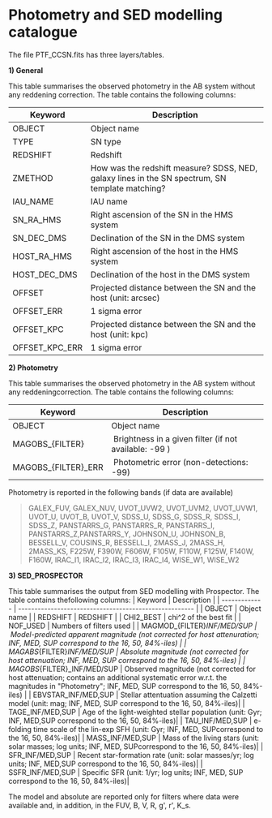 # Photometry and SED modelling catalogue

The file PTF_CCSN.fits has three layers/tables.

**1) General**

This table summarises the observed photometry in the AB system without any reddening correction. The table contains the following columns:

| Keyword           | Description                                                   |
| ----------------- | ------------------------------------------------------------- |
| OBJECT 		    | Object name                                                   |
| TYPE   		    | SN type                                                       |
| REDSHIFT   	    | Redshift                                                      |
| ZMETHOD   	    | How was the redshift measure? SDSS, NED, galaxy lines in the SN spectrum, SN template matching? |
| IAU_NAME 		    | IAU name                                                      |
| SN_RA_HMS		    | Right ascension of the SN in the HMS system                   |
| SN_DEC_DMS	    | Declination of the SN in the DMS system                       |
| HOST_RA_HMS	    | Right ascension of the host in the HMS system                 |
| HOST_DEC_DMS	    | Declination of the host in the DMS system                     |
| OFFSET	        | Projected distance between the SN and the host (unit: arcsec) |
| OFFSET_ERR	    | 1 sigma error                                                 |
| OFFSET_KPC	    | Projected distance between the SN and the host (unit: kpc)    |
| OFFSET_KPC_ERR	| 1 sigma error                                                 |

**2) Photometry**

This table summarises the observed photometry in the AB system without any reddeningcorrection. The table contains the following columns:

| Keyword               | Description                                            |
| --------------------- | ------------------------------------------------------ |
| OBJECT 	 			| Object name                                            |
| MAGOBS_{FILTER}		| Brightness in a given filter (if not available: -99 )  |
| MAGOBS_{FILTER}_ERR	| Photometric error (non-detections: -99)                |

Photometry is reported in the following bands (if data are available)

>GALEX_FUV, GALEX_NUV,
UVOT_UVW2, UVOT_UVM2, UVOT_UVW1, UVOT_U, UVOT_B, UVOT_V, 
SDSS_U, SDSS_G, SDSS_R, SDSS_I, SDSS_Z,
PANSTARRS_G, PANSTARRS_R, PANSTARRS_I, PANSTARRS_Z,PANSTARRS_Y,
JOHNSON_U, JOHNSON_B, BESSELL_V, COUSINS_R, BESSELL_I,
2MASS_J, 2MASS_H, 2MASS_KS,
F225W, F390W, F606W,
F105W, F110W, F125W, F140W, F160W,
IRAC_I1, IRAC_I2, IRAC_I3, IRAC_I4,
WISE_W1, WISE_W2


**3) SED_PROSPECTOR**

This table summarises the output from SED modelling with Prospector. The table contains thefollowing columns:
| Keyword       | Description                                            |
| ------------- | ------------------------------------------------------ |
| OBJECT 		| Object name                                            |
| REDSHIFT		| REDSHIFT                                               |
| CHI2_BEST		| chi^2 of the best fit                               |
| NOF_USED		| Numbers of filters used                                |
| MAGMOD_{FILTER}_INF/MED/SUP		| Model-predicted apparent magnitude (not corrected for host attenuration; INF, MED, SUP correspond to the 16, 50, 84%-iles)                |
| MAGABS_{FILTER}_INF/MED/SUP		| Absolute magnitude (not corrected for host attenuation; INF, MED, SUP correspond to the 16, 50, 84%-iles)                |
| MAGOBS_{FILTER}_INF/MED/SUP		| Observed magnitude (not corrected for host attenuation; contains an additional systematic error w.r.t. the magnitudes in "Photometry"; INF, MED, SUP correspond to the 16, 50, 84%-iles)                |
| EBVSTAR_INF/MED,SUP		| Stellar attentuation assuming the Calzetti model (unit: mag; INF, MED, SUP correspond to the 16, 50, 84%-iles)|
| TAGE_INF/MED,SUP		| Age of the light-weighted stellar population (unit: Gyr; INF, MED,SUP correspond to the 16, 50, 84%-iles)|
| TAU_INF/MED,SUP		| e-folding time scale of the lin-exp SFH (unit: Gyr; INF, MED, SUPcorrespond to the 16, 50, 84%-iles)|
| MASS_INF/MED,SUP		| Mass of the living stars (unit: solar masses; log units; INF, MED, SUPcorrespond to the 16, 50, 84%-iles)|
| SFR_INF/MED,SUP		| Recent star-formation rate (unit: solar masses/yr; log units; INF, MED,SUP correspond to the 16, 50, 84%-iles)|
| SSFR_INF/MED,SUP		| Specific SFR (unit: 1/yr; log units; INF, MED, SUP correspond to the 16, 50, 84%-iles)|

The model and absolute are reported only for filters where data were available and, in addition, in the FUV, B, V, R, g', r', K_s.